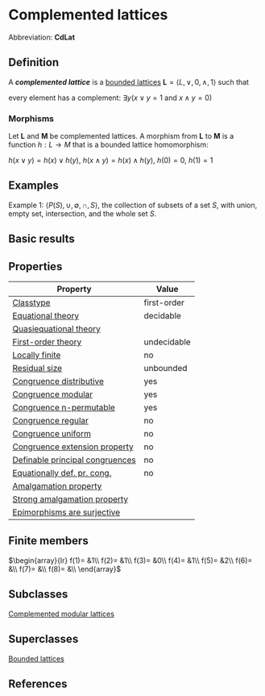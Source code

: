 # Complemented lattices

Abbreviation: **CdLat**
## Definition
A ***complemented lattice*** is a [bounded lattices](bounded_lattices.md) $\mathbf{L}=\langle L,\vee ,0,\wedge ,1\rangle$ such that

every element has a complement:  $\exists y(x\vee y=1\text{ and }x\wedge y=0)$

### Morphisms
Let $\mathbf{L}$ and $\mathbf{M}$ be complemented lattices. A morphism from $\mathbf{L}$ to $\mathbf{M}$ is a function $h:L\rightarrow M$ that is a
bounded lattice homomorphism: 

$h(x\vee y)=h(x)\vee h(y)$, $h(x\wedge y)=h(x)\wedge h(y)$, $h(0)=0$, $h(1)=1$

## Examples
Example 1: $\langle P(S), \cup, \emptyset, \cap, S\rangle$, the collection
of subsets of a set $S$, with union, empty set, intersection, and the whole
set $S$.


## Basic results


## Properties


|Property|Value|
|---|---|
|[Classtype](classtype.md)  |first-order |
|[Equational theory](equational_theory.md)  |decidable |
|[Quasiequational theory](quasiequational_theory.md)  | |
|[First-order theory](first-order_theory.md)  |undecidable |
|[Locally finite](locally_finite.md)  |no |
|[Residual size](residual_size.md)  |unbounded |
|[Congruence distributive](congruence_distributive.md)  |yes |
|[Congruence modular](congruence_modular.md)  |yes |
|[Congruence n-permutable](congruence_n-permutable.md)  |yes |
|[Congruence regular](congruence_regular.md)  |no |
|[Congruence uniform](congruence_uniform.md)  |no |
|[Congruence extension property](congruence_extension_property.md)  |no |
|[Definable principal congruences](definable_principal_congruences.md)  |no |
|[Equationally def. pr. cong.](equationally_def._pr._cong..md)  |no |
|[Amalgamation property](amalgamation_property.md)  | |
|[Strong amalgamation property](strong_amalgamation_property.md)  | |
|[Epimorphisms are surjective](epimorphisms_are_surjective.md)  | |
## Finite members

$\begin{array}{lr}
f(1)= &1\\
f(2)= &1\\
f(3)= &0\\
f(4)= &1\\
f(5)= &2\\
f(6)= &\\
f(7)= &\\
f(8)= &\\
\end{array}$

## Subclasses
[Complemented modular lattices](complemented_modular_lattices.md) 

## Superclasses
[Bounded lattices](bounded_lattices.md) 


## References



